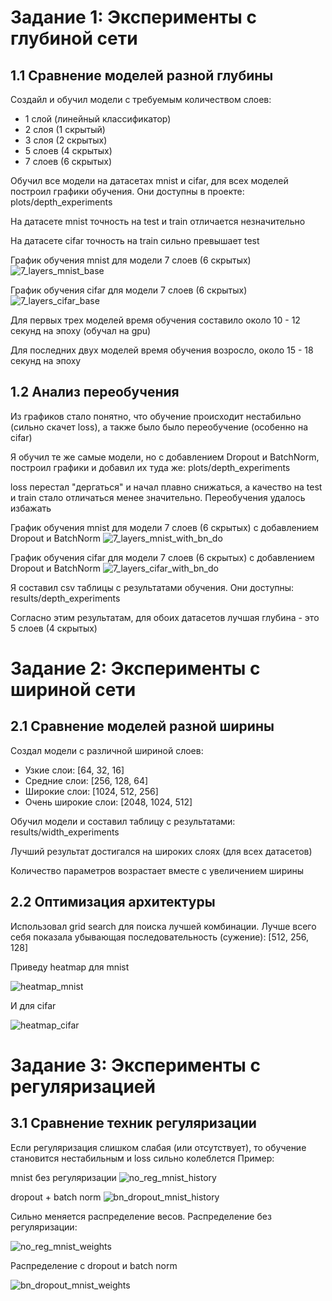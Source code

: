 # Задание 1: Эксперименты с глубиной сети

## 1.1 Сравнение моделей разной глубины

Создайл и обучил модели с требуемым количеством слоев:
- 1 слой (линейный классификатор)
- 2 слоя (1 скрытый)
- 3 слоя (2 скрытых)
- 5 слоев (4 скрытых)
- 7 слоев (6 скрытых)

Обучил все модели на датасетах mnist и cifar, для всех моделей построил графики обучения. Они доступны в проекте: plots/depth_experiments

На датасете mnist точность на test и train отличается незначительно

На датасете cifar точность на train сильно превышает test

График обучения mnist для модели 7 слоев (6 скрытых)
![7_layers_mnist_base](https://github.com/user-attachments/assets/0d586c43-abe6-4c29-a239-3880297eab32)

График обучения cifar для модели 7 слоев (6 скрытых)
![7_layers_cifar_base](https://github.com/user-attachments/assets/071c04a1-2764-4063-b794-61d77bd7d8ea)

Для первых трех моделей время обучения составило около 10 - 12 секунд на эпоху (обучал на gpu)

Для последних двух моделей время обучения возросло, около 15 - 18 секунд на эпоху

## 1.2 Анализ переобучения
Из графиков стало понятно, что обучение происходит нестабильно (сильно скачет loss), а также было было переобучение (особенно на cifar)

Я обучил те же самые модели, но с добавлением Dropout и BatchNorm, построил графики и добавил их туда же: plots/depth_experiments

loss перестал "дергаться" и начал плавно снижаться, а качество на test и train стало отличаться менее значительно. Переобучения удалось избажать

График обучения mnist для модели 7 слоев (6 скрытых) с добавлением Dropout и BatchNorm
![7_layers_mnist_with_bn_do](https://github.com/user-attachments/assets/98de8d9f-99e1-4e6e-b43b-d6988673d166)

График обучения cifar для модели 7 слоев (6 скрытых) с добавлением Dropout и BatchNorm
![7_layers_cifar_with_bn_do](https://github.com/user-attachments/assets/e5cdc48f-7a20-42ba-8532-99aa302479a0)

Я составил csv таблицы с результатами обучения. Они доступны: results/depth_experiments

Согласно этим результатам, для обоих датасетов лучшая глубина - это 5 слоев (4 скрытых)

# Задание 2: Эксперименты с шириной сети

## 2.1 Сравнение моделей разной ширины

Создал модели с различной шириной слоев:
- Узкие слои: [64, 32, 16]
- Средние слои: [256, 128, 64]
- Широкие слои: [1024, 512, 256]
- Очень широкие слои: [2048, 1024, 512]

Обучил модели и составил таблицу с результатами: results/width_experiments

Лучший результат достигался на широких слоях (для всех датасетов)

Количество параметров возрастает вместе с увеличением ширины

## 2.2 Оптимизация архитектуры

Использовал grid search для поиска лучшей комбинации.
Лучше всего себя показала убывающая последовательность (сужение): [512, 256, 128]

Приведу heatmap для mnist

![heatmap_mnist](https://github.com/user-attachments/assets/a3d25956-6b91-4a3c-b2c5-209616d2ecaf)

И для cifar

![heatmap_cifar](https://github.com/user-attachments/assets/26b0d92d-e5e0-4ddf-bfb9-e5a7314c9874)

# Задание 3: Эксперименты с регуляризацией

## 3.1 Сравнение техник регуляризации

Если регуляризация слишком слабая (или отсутствует), то обучение становится нестабильным и loss сильно колеблется
Пример:

mnist без регуляризации
![no_reg_mnist_history](https://github.com/user-attachments/assets/f97ab101-7fb6-4508-9d01-07b4242064c2)

dropout + batch norm
![bn_dropout_mnist_history](https://github.com/user-attachments/assets/d7b9e113-305f-4567-9ba0-0efc700a4bb3)

Сильно меняется распределение весов. Распределение без регуляризации:

![no_reg_mnist_weights](https://github.com/user-attachments/assets/2541c8f3-2727-499f-bc47-22852127600d)

Распределение с dropout и batch norm

![bn_dropout_mnist_weights](https://github.com/user-attachments/assets/44d69b7b-4de9-4357-9740-0aadf88edb20)


